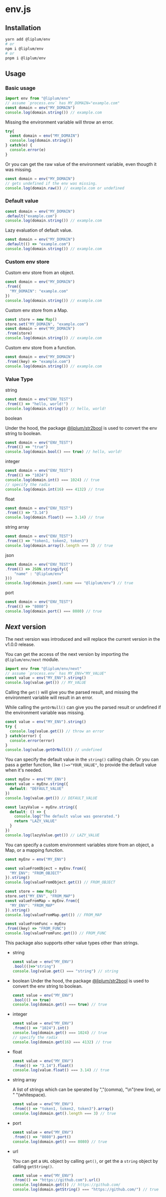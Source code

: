 # env.js

## Installation

```sh
yarn add @liplum/env
# or
npm i @liplum/env
# or
pnpm i @liplum/env
```

## Usage

### Basic usage

```js
import env from "@liplum/env"
// assume `process.env` has MY_DOMAIN="example.com"
const domain = env("MY_DOMAIN")
console.log(domain.string()) // example.com
```

Missing the environment variable will throw an error.

```js
try{
  const domain = env("MY_DOMAIN")
  console.log(domain.string())
} catch(e) {
  console.error(e)
}
```

Or you can get the raw value of the environment variable, even thougth it was missing.

```js
const domain = env("MY_DOMAIN")
// gets undefined if the env was missing.
console.log(domain.raw()) // example.com or undefined
```

### Default value

```js
const domain = env("MY_DOMAIN")
.default("example.com")
console.log(domain.string()) // example.com
```

Lazy evaluation of default value.

```js
const domain = env("MY_DOMAIN")
.default(() => "example.com")
console.log(domain.string()) // example.com
```

### Custom env store

Custom env store from an object.

```js
const domain = env("MY_DOMAIN")
.from({
  "MY_DOMAIN": "example.com"
})
console.log(domain.string()) // example.com
```

Custom env store from a Map.

```js
const store = new Map()
store.set("MY_DOMAIN", "example.com")
const domain = env("MY_DOMAIN")
.from(store)
console.log(domain.string()) // example.com
```

Custom env store from a function.

```js
const domain = env("MY_DOMAIN")
.from((key) => "example.com")
console.log(domain.string()) // example.com
```

### Value Type

string

```js
const domain = env("ENV_TEST")
.from(() => "hello, world!")
console.log(domain.string()) // hello, world!
```

boolean

Under the hood, the package [@liplum/str2bool](https://www.npmjs.com/package/@liplum/str2bool) is used to convert the env string to boolean.

```js
const domain = env("ENV_TEST")
.from(() => "true")
console.log(domain.bool() === true) // hello, world!
```

integer

```js
const domain = env("ENV_TEST")
.from(() => "1024")
console.log(domain.int() === 1024) // true
// specify the radix
console.log(domain.int(16) === 4132) // true
```

float

```js
const domain = env("ENV_TEST")
.from(() => "3.14")
console.log(domain.float() === 3.14) // true
```

string array

```js
const domain = env("ENV_TEST")
.from(() => "token1, token2, token3")
console.log(domain.array().length === 3) // true
```

json

```js
const domain = env("ENV_TEST")
.from(() => JSON.stringify({
    "name" : "@liplum/env"
}))
console.log(domain.json().name === "@liplum/env") // true
```

port

```js
const domain = env("ENV_TEST")
.from(() => "8080")
console.log(domain.port() === 8080) // true
```

## *Next* version

The next version was introduced and will replace the current version in the v1.0.0 release.

You can get the access of the next version by importing the `@liplum/env/next` module.

```js
import env from "@liplum/env/next"
// assume `process.env` has MY_ENV="MY_VALUE"
const value = env("MY_ENV").string()
console.log(value.get()) // MY_VALUE
```

Calling the `get()` will give you the parsed result,
and missing the environment variable will result in an error.

While calling the `getOrNull()` can give you the parsed result or undefined
if the environment variable was missing.

```js
const value = env("MY_ENV").string()
try {
  console.log(value.get()) // throw an error
} catch(error) {
  console.error(error)
}
console.log(value.getOrNull()) // undefined
```

You can specify the default value in the `string()` calling chain.
Or you can pass a getter function, like `()=>"YOUR_VALUE"`, to provide the default value when it's needed.

```js
const myEnv = env("MY_ENV")
const value = myEnv.string({
  default: "DEFAULT_VALUE"
})
console.log(value.get()) // DEFAULT_VALUE

const lazyValue = myEnv.string({
  default: () => {
    console.log("The default value was generated.")
    return "LAZY_VALUE"
  }
})
console.log(lazyValue.get()) // LAZY_VALUE
```

You can specify a custom environment variables store from an object, a Map, or a mapping function.

```js
const myEnv = env("MY_ENV")

const valueFromObject = myEnv.from({
  "MY_ENV": "FROM_OBJECT"
}).string()
console.log(valueFromObject.get()) // FROM_OBJECT

const store = new Map()
store.set("MY_ENV", "FROM_MAP")
const valueFromMap = myEnv.from({
  "MY_ENV": "FROM_MAP"
}).string()
console.log(valueFromMap.get()) // FROM_MAP

const valueFromFunc = myEnv
.from((key) => "FROM_FUNC")
console.log(valueFromFunc.get()) // FROM_FUNC
```

This package also supports other value types other than strings.

- string

    ```js
    const value = env("MY_ENV")
    .bool(()=>"string")
    console.log(value.get() === "string") // string
    ```

- boolean
    Under the hood, the package [@liplum/str2bool](https://www.npmjs.com/package/@liplum/str2bool) is used to convert the env string to boolean.

    ```js
    const value = env("MY_ENV")
    .bool(() => true)
    console.log(domain.get() === true) // true
    ```

- integer

    ```js
    const value = env("MY_ENV")
    .from(() => "1024").int()
    console.log(domain.get() === 1024) // true
    // specify the radix
    console.log(domain.get(16) === 4132) // true
    ```

- float

    ```js
    const value = env("MY_ENV")
    .from(() => "3.14").float()
    console.log(value.float() === 3.14) // true
    ```

- string array

    A list of strings which can be sperated by ","(comma), "\n"(new line), or " "(whitespace).

    ```js
    const value = env("MY_ENV")
    .from(() => "token1, token2, token3").array()
    console.log(domain.get().length === 3) // true
    ```

- port

    ```js
    const value = env("MY_ENV")
    .from(() => "8080").port()
    console.log(domain.get() === 8080) // true
    ```

- url

    You can get a `URL` object by calling `get()`,
    or get the a `string` object by calling `getString()`.

    ```js
    const value = env("MY_ENV")
    .from(() => "https://github.com").url()
    console.log(domain.get()) // https://github.com/
    console.log(domain.getString() === "https://github.com/") // true
    ```
